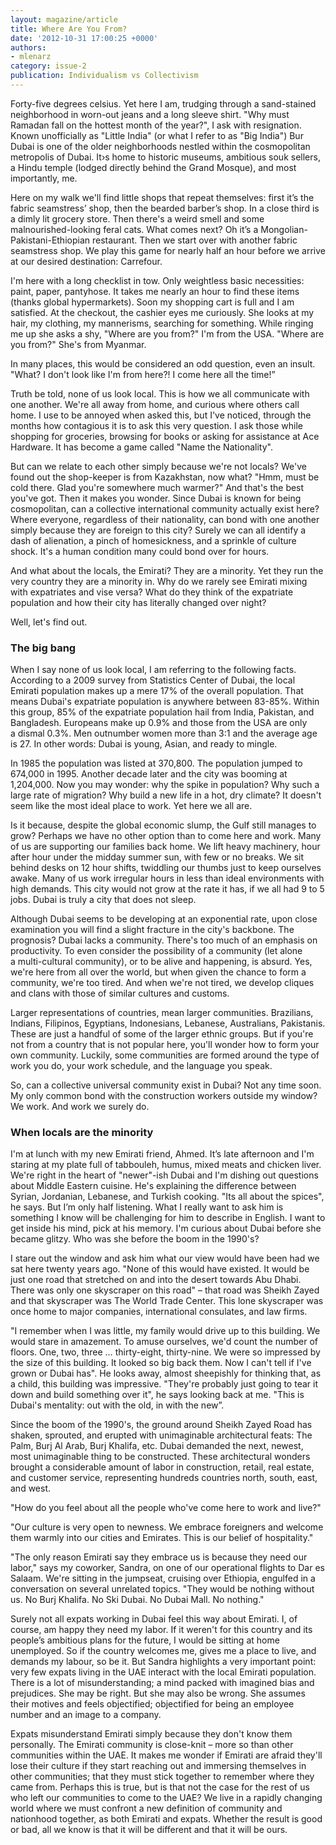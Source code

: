 ```yaml
---
layout: magazine/article
title: Where Are You From?
date: '2012-10-31 17:00:25 +0000'
authors:
- mlenarz
category: issue-2
publication: Individualism vs Collectivism
---
```


Forty-five degrees celsius. Yet here I am, trudging through a sand-stained neighborhood in worn-out jeans and a long sleeve shirt. "Why must Ramadan fall on the hottest month of the year?", I ask with resignation. Known unofficially as "Little India" (or what I refer to as "Big India") Bur Dubai is one of the older neighborhoods nestled within the cosmopolitan metropolis of Dubai. It›s home to historic museums, ambitious souk sellers, a Hindu temple (lodged directly behind the Grand Mosque), and most importantly, me.

Here on my walk we'll find little shops that repeat themselves: first it’s the fabric seamstress’ shop, then the bearded barber’s shop. In a close third is a dimly lit grocery store. Then there's a weird smell and some malnourished-looking feral cats. What comes next? Oh it’s a Mongolian-Pakistani-Ethiopian restaurant. Then we start over with another fabric seamstress shop. We play this game for nearly half an hour before we arrive at our desired destination: Carrefour.

I'm here with a long checklist in tow. Only weightless basic necessities: paint, paper, pantyhose. It takes me nearly an hour to find these items (thanks global hypermarkets). Soon my shopping cart is full and I am satisfied. At the checkout, the cashier eyes me curiously. She looks at my hair, my clothing, my mannerisms, searching for something. While ringing me up she asks a shy, "Where are you from?" I'm from the USA. "Where are you from?" She's from Myanmar.

In many places, this would be considered an odd question, even an insult. "What? I don't look like I'm from here?! I come here all the time!”

Truth be told, none of us look local. This is how we all communicate with one another. We're all away from home, and curious where others call home. I use to be annoyed when asked this, but I've noticed, through the months how contagious it is to ask this very question. I ask those while shopping for groceries, browsing for books or asking for assistance at Ace Hardware. It has become a game called "Name the Nationality".

But can we relate to each other simply because we're not locals? We've found out the shop-keeper is from Kazakhstan, now what? "Hmm, must be cold there. Glad you're somewhere much warmer?" And that's the best you've got. Then it makes you wonder. Since Dubai is known for being cosmopolitan, can a collective international community actually exist here? Where everyone, regardless of their nationality, can bond with one another simply because they are foreign to this city? Surely we can all identify a dash of alienation, a pinch of homesickness, and a sprinkle of culture shock. It's a human condition many could bond over for hours.

And what about the locals, the Emirati? They are a minority. Yet they run the very country they are a minority in. Why do we rarely see Emirati mixing with expatriates and vise versa? What do they think of the expatriate population and how their city has literally changed over night?

Well, let's find out.</p>

### The big bang

When I say none of us look local, I am referring to the following facts. According to a 2009 survey from Statistics Center of Dubai, the local Emirati population makes up a mere 17% of the overall population. That means Dubai's expatriate population is anywhere between 83-85%. Within this group, 85% of the expatriate population hail from India, Pakistan, and Bangladesh. Europeans make up 0.9% and those from the USA are only a dismal 0.3%. Men outnumber women more than 3:1 and the average age is 27. In other words: Dubai is young, Asian, and ready to mingle.

In 1985 the population was listed at 370,800. The population jumped to 674,000 in 1995. Another decade later and the city was booming at 1,204,000. Now you may wonder: why the spike in population? Why such a large rate of migration? Why build a new life in a hot, dry climate? It doesn't seem like the most ideal place to work. Yet here we all are.

Is it because, despite the global economic slump, the Gulf still manages to grow? Perhaps we have no other option than to come here and work. Many of us are supporting our families back home. We lift heavy machinery, hour after hour under the midday summer sun, with few or no breaks. We sit behind desks on 12 hour shifts, twiddling our thumbs just to keep ourselves awake. Many of us work irregular hours in less than ideal environments with high demands. This city would not grow at the rate it has, if we all had 9 to 5 jobs. Dubai is truly a city that does not sleep.

Although Dubai seems to be developing at an exponential rate, upon close examination you will find a slight fracture in the city's backbone. The prognosis? Dubai lacks a community. There's too much of an emphasis on productivity. To even consider the possibility of a community (let alone a multi-cultural community), or to be alive and happening, is absurd. Yes, we're here from all over the world, but when given the chance to form a community, we're too tired. And when we're not tired, we develop cliques and clans with those of similar cultures and customs.

Larger representations of countries, mean larger communities. Brazilians, Indians, Filipinos, Egyptians, Indonesians, Lebanese, Australians, Pakistanis. These are just a handful of some of the larger ethnic groups. But if you're not from a country that is not popular here, you'll wonder how to form your own community. Luckily, some communities are formed around the type of work you do, your work schedule, and the language you speak.

So, can a collective universal community exist in Dubai? Not any time soon. My only common bond with the construction workers outside my window? We work. And work we surely do.

### When locals are the minority

I'm at lunch with my new Emirati friend, Ahmed. It’s late afternoon and I'm staring at my plate full of tabbouleh, humus, mixed meats and chicken liver. We're right in the heart of "newer"-ish Dubai and I'm dishing out questions about Middle Eastern cuisine. He's explaining the difference between Syrian, Jordanian, Lebanese, and Turkish cooking. "Its all about the spices", he says. But I’m only half listening. What I really want to ask him is something I know will be challenging for him to describe in English. I want to get inside his mind, pick at his memory. I'm curious about Dubai before she became glitzy. Who was she before the boom in the 1990's?

I stare out the window and ask him what our view would have been had we sat here
twenty years ago. "None of this would have existed. It would be just one road that stretched on and into the desert towards Abu Dhabi. There was only one skyscraper on this road" – that road was Sheikh Zayed and that skyscraper was The World Trade Center. This lone skyscraper was once home to major companies, international consulates, and law firms.

"I remember when I was little, my family would drive up to this building. We would stare in amazement. To amuse ourselves, we'd count the number of floors. One, two, three … thirty-eight, thirty-nine. We were so impressed by the size of this building. It looked so big back them. Now I can't tell if I've grown or Dubai has". He looks away, almost sheepishly for thinking that, as a child, this building was impressive. "They're probably just going to tear it down and build something over it", he says looking back at me. "This is Dubai's mentality: out with the old, in with the new”.

Since the boom of the 1990's, the ground around Sheikh Zayed Road has shaken, sprouted, and erupted with unimaginable architectural feats: The Palm, Burj Al Arab, Burj Khalifa, etc. Dubai demanded the next, newest, most unimaginable thing to be constructed. These architectural wonders brought a considerable amount of labor in construction, retail, real estate, and customer service, representing hundreds countries north, south, east, and west.

"How do you feel about all the people who've come here to work and live?"

"Our culture is very open to newness. We embrace foreigners and welcome them warmly into our cities and Emirates. This is our belief of hospitality."

"The only reason Emirati say they embrace us is because they need our labor," says my coworker, Sandra, on one of our operational flights to Dar es Salaam. We're sitting in the jumpseat, cruising over Ethiopia, engulfed in a conversation on several unrelated topics. "They would be nothing without us. No Burj Khalifa. No Ski Dubai. No Dubai Mall. No nothing."

Surely not all expats working in Dubai feel this way about Emirati. I, of course, am happy they need my labor. If it weren't for this country and its people’s ambitious plans for the future, I would be sitting at home unemployed. So if the country welcomes me, gives me a place to live, and demands my labour, so be it. But Sandra highlights a very important point: very few expats living in the UAE interact with the local Emirati population. There is a lot of misunderstanding; a mind packed with imagined bias and prejudices. She may be right. But she may also be wrong. She assumes their motives and feels objectified; objectified for being an employee number and an image to a company.

Expats misunderstand Emirati simply because they don't know them personally. The Emirati community is close-knit – more so than other communities within the UAE. It makes me wonder if Emirati are afraid they'll lose their culture if they start reaching out and immersing themselves in other communities; that they must stick together to remember where they came from. Perhaps this is true, but is that not the case for the rest of us who left our communities to come to the UAE? We live in a rapidly changing world where we must confront a new definition of community and nationhood together, as both Emirati and expats. Whether the result is good or bad, all we know is that it will be different and that it will be ours.
